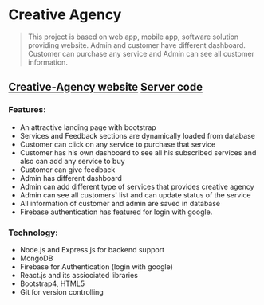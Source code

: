 # Creative Agency

>This project is based on web app, mobile app, software solution providing website. Admin and customer have different dashboard. Customer can purchase any service and Admin can see all customer information.

[Creative-Agency website](https://creative-agency-f3586.web.app/ "Creative-Agency")
[Server code](https://github.com/Nazia-Islam/creative-agency-server)
---

### Features:
* An attractive landing page with bootstrap
* Services and Feedback sections are dynamically loaded from database
* Customer can click on any service to purchase that service
* Customer has his own dashboard to see all his subscribed services and also can add any service to buy
* Customer can give feedback
* Admin has different dashboard
* Admin can add different type of services that provides creative agency
* Admin can see all customers' list and can update status of the service
* All information of customer and admin are saved in database
* Firebase authentication has featured for login with google.

### Technology:
* Node.js and Express.js for backend support
* MongoDB
* Firebase for Authentication (login with google)
* React.js and its assiociated libraries
* Bootstrap4, HTML5
* Git for version controlling
